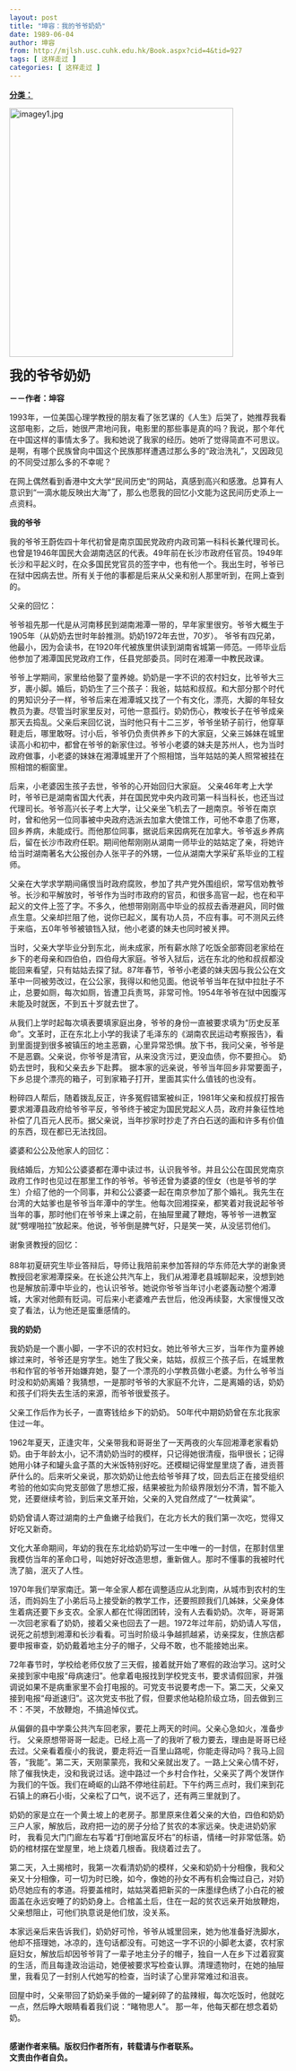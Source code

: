 ```yaml
---
layout: post
title: "坤容：我的爷爷奶奶"
date: 1989-06-04
author: 坤容
from: http://mjlsh.usc.cuhk.edu.hk/Book.aspx?cid=4&tid=927
tags: [ 这样走过 ]
categories: [ 这样走过 ]
---
```


<div style="margin: 15px 10px 10px 0px;">
 <div>
  <span id="ctl00_ContentPlaceHolder1_chapter1_SubjectLabel" style="font-weight:bold;text-decoration:underline;">
   分类：
  </span>
 </div>
 <p>
  <img align="top" alt="imagey1.jpg" border="0" height="444" src="http://mjlsh.usc.cuhk.edu.hk/medias/contents/927/duanpian4/imagey1.jpg" width="399"/>
 </p>
 <p>
  <strong>
   <font size="5">
    我的爷爷奶奶
   </font>
  </strong>
 </p>
 <p>
  <strong>
   －－作者：坤容
  </strong>
 </p>
 <p>
  1993年，一位美国心理学教授的朋友看了张艺谋的《人生》后哭了，她推荐我看这部电影，之后，她很严肃地问我，电影里的那些事是真的吗？我说，那个年代在中国这样的事情太多了。我和她说了我家的经历。她听了觉得简直不可思议。是啊，有哪个民族曾向中国这个民族那样遭遇过那么多的“政治洗礼”，又因政见的不同受过那么多的不幸呢？
 </p>
 <p>
  在网上偶然看到香港中文大学“民间历史“的网站，真感到高兴和感激。总算有人意识到“一滴水能反映出大海”了，那么也愿我的回忆小文能为这民间历史添上一点资料。
 </p>
 <p>
  <strong>
   我的爷爷
  </strong>
 </p>
 <p>
  我的爷爷王蔚佐四十年代初曾是南京国民党政府内政司第一科科长兼代理司长。也曾是1946年国民大会湖南选区的代表。49年前在长沙市政府任官员。1949年长沙和平起义时，在众多国民党官员的签字中，也有他一个。我出生时，爷爷已在狱中因病去世。所有关于他的事都是后来从父亲和别人那里听到，在网上查到的。
 </p>
 <p>
  父亲的回忆：
 </p>
 <p>
  爷爷祖先那一代是从河南移民到湖南湘潭一带的，早年家里很穷。爷爷大概生于1905年（从奶奶去世时年龄推测。奶奶1972年去世，70岁）。 爷爷有四兄弟，他最小，因为会读书，在1920年代被族里供读到湖南省城第一师范。一师毕业后他参加了湘潭国民党政府工作，任县党部委员。同时在湘潭一中教民政课。
 </p>
 <p>
  爷爷上学期间，家里给他娶了童养媳。奶奶是一字不识的农村妇女，比爷爷大三岁，裹小脚。婚后，奶奶生了三个孩子：我爸，姑姑和叔叔。和大部分那个时代的男知识分子一样，爷爷后来在湘潭城又找了一个有文化，漂亮，大脚的年轻女教员为妻。尽管当时家里反对，可他一意孤行。奶奶伤心，教唆长子在爷爷成亲那天去捣乱。父亲后来回忆说，当时他只有十二三岁，爷爷坐轿子前行，他穿草鞋走后，哪里敢呀。讨小后，爷爷仍负责供养乡下的大家庭，父亲三姊妹在城里读高小和初中，都曾在爷爷的新家住过。爷爷小老婆的妹夫是苏州人，也为当时政府做事，小老婆的妹妹在湘潭城里开了个照相馆，当年姑姑的美人照常被挂在照相馆的橱窗里。
 </p>
 <p>
  后来，小老婆因生孩子去世，爷爷的心开始回归大家庭。 父亲46年考上大学时，爷爷已是湖南省国大代表，并在国民党中央内政司第一科当科长，也还当过代理司长。爷爷高兴长子考上大学，让父亲坐飞机去了一趟南京。爷爷在南京时，曾和他另一位同事被中央政府选派去加拿大使馆工作，可他不幸患了伤寒，回乡养病，未能成行。而他那位同事，据说后来因病死在加拿大。爷爷返乡养病后，留在长沙市政府任职。期间他帮刚刚从湖南一师毕业的姑姑定了亲，将她许给当时湖南著名大公报创办人张平子的外甥，一位从湖南大学采矿系毕业的工程师。
 </p>
 <p>
  父亲在大学求学期间痛恨当时政府腐败，参加了共产党外围组织，常写信劝教爷爷。长沙和平解放时，爷爷作为当时市政府的官员，和很多高官一起，也在和平起义的文件上签了字。不多久，他想带刚刚高中毕业的叔叔去香港避风，同时做点生意。父亲却拦阻了他，说你已起义，属有功人员，不应有事。可不测风云终于来临，五0年爷爷被锒铛入狱，他小老婆的妹夫也同时被关押。
 </p>
 <p>
  当时，父亲大学毕业分到东北，尚未成家，所有薪水除了吃饭全部寄回老家给在乡下的老母亲和四伯伯，四伯母大家庭。爷爷入狱后，远在东北的他和叔叔都没能回来看望，只有姑姑去探了狱。87年春节，爷爷小老婆的妹夫因与我公公在文革中一同被劳改过，在公公家，我得以和他见面。他说爷爷当年在狱中拉肚子不止，总要如厕，每次如厕，皆遭卫兵责骂，非常可怜。1954年爷爷在狱中因腹泻未能及时就医，不到五十岁就去世了。
 </p>
 <p>
  从我们上学时起每次填表要填家庭出身，爷爷的身份一直被要求填为“历史反革命”。文革时，正在东北上小学的我读了毛泽东的《湖南农民运动考察报告》，看到里面提到很多被镇压的地主恶霸，心里异常恐惧。放下书，我问父亲，爷爷是不是恶霸。父亲说，你爷爷是清官，从来没贪污过，更没血债，你不要担心。 奶奶去世时，我和父亲去乡下赴葬。 据本家的远亲说，爷爷当年回乡非常要面子，下乡总提个漂亮的箱子，可到家箱子打开，里面其实什么值钱的也没有。
 </p>
 <p>
  粉碎四人帮后，随着拨乱反正，许多冤假错案被纠正，1981年父亲和叔叔打报告要求湘潭县政府给爷爷平反，爷爷终于被定为国民党起义人员，政府并象征性地补偿了几百元人民币。据父亲说，当年抄家时抄走了齐白石送的画和许多有价值的东西，现在都已无法找回。
 </p>
 <p>
  婆婆和公公及他家人的回忆：
 </p>
 <p>
  我结婚后，方知公公婆婆都在潭中读过书，认识我爷爷。并且公公在国民党南京政府工作时也见过在那里工作的爷爷。爷爷还曾为婆婆的侄女（也是爷爷的学生）介绍了他的一个同事，并和公公婆婆一起在南京参加了那个婚礼。我先生在台湾的大姑爹也是爷爷当年潭中的学生。他每次回湘探亲，都笑着对我说起爷爷当年的事，那时他们在爷爷来上课之前，在抽屉里藏了鞭炮，等爷爷一进教室就“劈哩啪拉”放起来。他说，爷爷倒是脾气好，只是笑一笑，从没惩罚他们。
 </p>
 <p>
  谢象贤教授的回忆：
  <br/>
  <br/>
  88年初夏研究生毕业答辩后，导师让我陪前来参加答辩的华东师范大学的谢象贤教授回老家湘潭探亲。在长途公共汽车上，我们从湘潭老县城聊起来，没想到她也是解放前潭中毕业的，也认识爷爷。她说你爷爷当年讨小老婆轰动整个湘潭城，大家对他颇有贬词。可后来小老婆难产去世后，他没再续娶，大家慢慢又改变了看法，认为他还是蛮重感情的。
 </p>
 <p>
  <strong>
   我的奶奶
  </strong>
 </p>
 <p>
  我奶奶是一个裹小脚，一字不识的农村妇女。她比爷爷大三岁，当年作为童养媳嫁过来时，爷爷还是穷学生。她生了我父亲，姑姑，叔叔三个孩子后，在城里教书和作官的爷爷开始嫌弃她，娶了一个漂亮的小学教员做小老婆。为什么爷爷当时没和奶奶离婚？我猜想，一是那时爷爷的大家庭不允许，二是离婚的话，奶奶和孩子们将失去生活的来源，而爷爷很爱孩子。
 </p>
 <p>
  父亲工作后作为长子，一直寄钱给乡下的奶奶。 50年代中期奶奶曾在东北我家住过一年。
 </p>
 <p>
  1962年夏天，正逢灾年，父亲带我和哥哥坐了一天两夜的火车回湘潭老家看奶奶。由于年龄太小，记不清奶奶当时的模样，只记得她很清瘦，指甲很长；记得她用小钵子和罐头盒子蒸的大米饭特别好吃。还模糊记得堂屋里烧了香，进贡菩萨什么的。后来听父亲说，那次奶奶让他去给爷爷拜了坟，回去后正在接受组织考验的他如实向党支部做了思想汇报，结果被批为阶级界限划分不清，暂不能入党，还要继续考验，到后来文革开始，父亲的入党自然成了“一枕黄粱”。
 </p>
 <p>
  奶奶曾请人寄过湖南的土产鱼嫩子给我们，在北方长大的我们第一次吃，觉得又好吃又新奇。
 </p>
 <p>
  文化大革命期间，年幼的我在东北给奶奶写过一生中唯一的一封信，在那封信里我模仿当年的革命口号，叫她好好改造思想，重新做人。那时不懂事的我被时代洗了脑，泯灭了人性。
 </p>
 <p>
  1970年我们举家南迁。第一年全家人都在调整适应从北到南，从城市到农村的生活，而妈妈生了小弟后马上接受新的教学工作，还要照顾我们几姊妹，父亲身体生着病还要下乡支农。全家人都在忙得团团转，没有人去看奶奶。次年，哥哥第一次回老家看了奶奶，接着父亲也回去了一趟。1972年过年前，奶奶请人写信，说死之前想到湘潭和长沙看看。可当时阶级斗争越抓越紧，访亲探友，住旅店都要申报审查，奶奶戴着地主分子的帽子，父母不敢，也不能接她出来。
 </p>
 <p>
  72年春节时，学校给老师仅放了三天假，接着就开始了寒假的政治学习。这时父亲接到家中电报“母病速归”。他拿着电报找到学校党支书，要求请假回家，并强调说如果不是病重家里不会打电报的。可党支书说要考虑一下。第二天，父亲又接到电报“母逝速归”。这次党支书批了假，但要求他站稳阶级立场，回去做到三不：不哭，不放鞭炮，不搞追悼仪式。
 </p>
 <p>
  从偏僻的县中学乘公共汽车回老家，要花上两天的时间。父亲心急如火，准备步行。 父亲原想带哥哥一起走。已经上高一了的我听了极力要去，理由是哥哥已经去过。父亲看着瘦小的我说，要走将近一百里山路呢，你能走得动吗？我马上回答，“我能”。第二天，天刚蒙蒙亮，我和父亲就出发了。一路上父亲心情不好，除了催我快走，没和我说过话。途中路过一个乡村合作社，父亲买了两个发饼作为我们的午饭。我们在崎岖的山路不停地往前赶。下午约两三点时，我们来到花石镇上的麻石小街，父亲松了口气，说不远了，还有两三里就到了。
 </p>
 <p>
  奶奶的家是立在一个黄土坡上的老房子。那里原来住着父亲的大伯，四伯和奶奶三户人家，解放后，政府把一边的房子分给了贫农的本家远亲。快走进奶奶家时， 我看见大门门廊左右写着“打倒地富反坏右”的标语，情绪一时非常低落。奶奶的棺材摆在堂屋里，地上烧着几根香。我绕着过去了。
 </p>
 <p>
  第二天，入土揭棺时，我第一次看清奶奶的模样，父亲和奶奶十分相像，我和父亲又十分相像，可一切为时已晚，如今，像她的孙女不再有机会悔过自己，对奶奶尽她应有的孝道。将要盖棺时，姑姑哭着把新买的一床墨绿色绣了小白花的被面盖在永远安睡了的奶奶身上。合棺盖土后，住在一起的贫农远亲开始放鞭炮，父亲想阻止，可他们执意说是他们放，没关系。
 </p>
 <p>
  本家远亲后来告诉我们，奶奶好可怜，爷爷从城里回来，她为他准备好洗脚水，他却不搭理她，冰凉的，连句话都没有。可她这一字不识的小脚老太婆，农村家庭妇女，解放后却因爷爷背了一辈子地主分子的帽子，独自一人在乡下过着寂寞的生活，而且每逢政治运动，她便被要求写检查认罪。清理遗物时，在她的抽屉里，我看见了一封别人代她写的检查，当时读了心里非常难过和沮丧。
 </p>
 <p>
  回屋中时，父亲带回了奶奶亲手做的一罐剁碎了的盐辣椒，每次吃饭时，他就吃一点，然后睁大眼睛看着我们说：“睹物思人”。 那一年，他每天都在想念着奶奶。
 </p>
 <p>
  <br/>
  <strong>
   感谢作者来稿。版权归作者所有，转载请与作者联系。
   <br/>
   文责由作者自负。
  </strong>
 </p>
</div>

